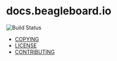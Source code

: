 # docs.beagleboard.io

![Build Status](https://git.beagleboard.org/docs/docs.beagleboard.io/badges/main/build.svg)

* [COPYING](COPYING)
* [LICENSE](LICENSE)
* [CONTRIBUTING](CONTRIBUTING)
